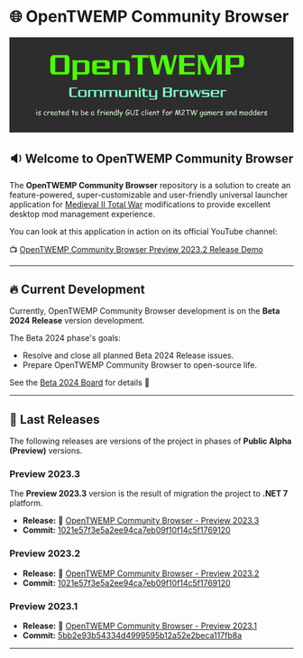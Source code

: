 # :globe_with_meridians: OpenTWEMP Community Browser

![OpenTWEMP Community Browser](./.images/OpenTWEMP_Logo_Readme.png)

## :sound: Welcome to OpenTWEMP Community Browser

The **OpenTWEMP Community Browser** repository is a solution to create an feature-powered, super-customizable and user-friendly universal launcher application for [Medieval II Total War](https://store.steampowered.com/app/4700/Total_War_MEDIEVAL_II__Definitive_Edition/) modifications to provide excellent desktop mod management experience.

You can look at this application in action on its official YouTube channel:

:tv: [OpenTWEMP Community Browser Preview 2023.2 Release Demo](https://www.youtube.com/playlist?list=PLLgpEiC0ZVBEgV6UofrRX5WsL9M--PAkO)

---

## :fire: Current Development

Currently, OpenTWEMP Community Browser development is on the **Beta 2024 Release** version development.

The Beta 2024 phase's goals:

* Resolve and close all planned Beta 2024 Release issues.
* Prepare OpenTWEMP Community Browser to open-source life.

See the [Beta 2024 Board](https://github.com/users/dar920910/projects/15/views/2) for details :date:

---

## :hammer: Last Releases

The following releases are versions of the project in phases of **Public Alpha (Preview)** versions.

### Preview 2023.3

The **Preview 2023.3** version is the result of migration the project to **.NET 7** platform.

* **Release:** :link: [OpenTWEMP Community Browser - Preview 2023.3](https://github.com/dar920910/OpenTWEMP-Community-Browser/releases/tag/preview_2023_3)
* **Commit:** [1021e57f3e5a2ee94ca7eb09f10f14c5f1769120](https://github.com/dar920910/OpenTWEMP-Community-Browser/commit/37d4f11074b59fc27e0ee6f040415652b9ac772c)

### Preview 2023.2

* **Release:** :link: [OpenTWEMP Community Browser - Preview 2023.2](https://github.com/dar920910/OpenTWEMP-Community-Browser/releases/tag/preview_2023_2)
* **Commit:** [1021e57f3e5a2ee94ca7eb09f10f14c5f1769120](https://github.com/dar920910/OpenTWEMP-Community-Browser/tree/1021e57f3e5a2ee94ca7eb09f10f14c5f1769120)

### Preview 2023.1

* **Release:** :link: [OpenTWEMP Community Browser - Preview 2023.1](https://github.com/dar920910/OpenTWEMP-Community-Browser/releases/tag/preview_2023_1)
* **Commit:** [5bb2e93b54334d4999595b12a52e2beca117fb8a](https://github.com/dar920910/OpenTWEMP-Community-Browser/tree/5bb2e93b54334d4999595b12a52e2beca117fb8a)

---
